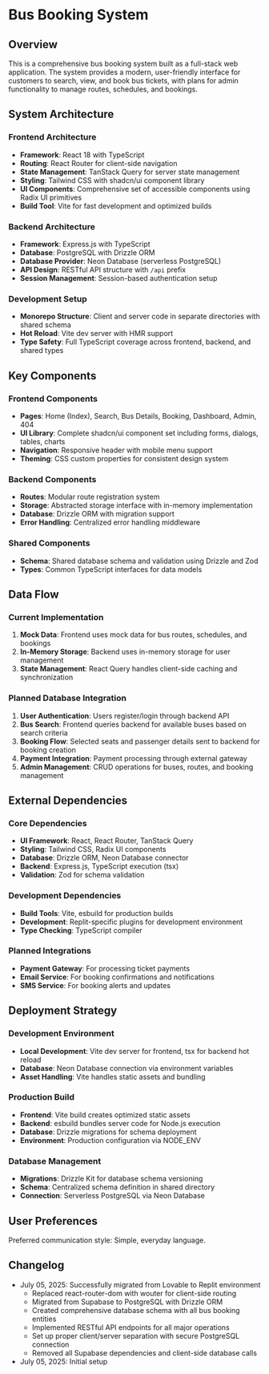 # Bus Booking System

## Overview

This is a comprehensive bus booking system built as a full-stack web application. The system provides a modern, user-friendly interface for customers to search, view, and book bus tickets, with plans for admin functionality to manage routes, schedules, and bookings.

## System Architecture

### Frontend Architecture
- **Framework**: React 18 with TypeScript
- **Routing**: React Router for client-side navigation
- **State Management**: TanStack Query for server state management
- **Styling**: Tailwind CSS with shadcn/ui component library
- **UI Components**: Comprehensive set of accessible components using Radix UI primitives
- **Build Tool**: Vite for fast development and optimized builds

### Backend Architecture
- **Framework**: Express.js with TypeScript
- **Database**: PostgreSQL with Drizzle ORM
- **Database Provider**: Neon Database (serverless PostgreSQL)
- **API Design**: RESTful API structure with `/api` prefix
- **Session Management**: Session-based authentication setup

### Development Setup
- **Monorepo Structure**: Client and server code in separate directories with shared schema
- **Hot Reload**: Vite dev server with HMR support
- **Type Safety**: Full TypeScript coverage across frontend, backend, and shared types

## Key Components

### Frontend Components
- **Pages**: Home (Index), Search, Bus Details, Booking, Dashboard, Admin, 404
- **UI Library**: Complete shadcn/ui component set including forms, dialogs, tables, charts
- **Navigation**: Responsive header with mobile menu support
- **Theming**: CSS custom properties for consistent design system

### Backend Components
- **Routes**: Modular route registration system
- **Storage**: Abstracted storage interface with in-memory implementation
- **Database**: Drizzle ORM with migration support
- **Error Handling**: Centralized error handling middleware

### Shared Components
- **Schema**: Shared database schema and validation using Drizzle and Zod
- **Types**: Common TypeScript interfaces for data models

## Data Flow

### Current Implementation
1. **Mock Data**: Frontend uses mock data for bus routes, schedules, and bookings
2. **In-Memory Storage**: Backend uses in-memory storage for user management
3. **State Management**: React Query handles client-side caching and synchronization

### Planned Database Integration
1. **User Authentication**: Users register/login through backend API
2. **Bus Search**: Frontend queries backend for available buses based on search criteria
3. **Booking Flow**: Selected seats and passenger details sent to backend for booking creation
4. **Payment Integration**: Payment processing through external gateway
5. **Admin Management**: CRUD operations for buses, routes, and booking management

## External Dependencies

### Core Dependencies
- **UI Framework**: React, React Router, TanStack Query
- **Styling**: Tailwind CSS, Radix UI components
- **Database**: Drizzle ORM, Neon Database connector
- **Backend**: Express.js, TypeScript execution (tsx)
- **Validation**: Zod for schema validation

### Development Dependencies
- **Build Tools**: Vite, esbuild for production builds
- **Development**: Replit-specific plugins for development environment
- **Type Checking**: TypeScript compiler

### Planned Integrations
- **Payment Gateway**: For processing ticket payments
- **Email Service**: For booking confirmations and notifications
- **SMS Service**: For booking alerts and updates

## Deployment Strategy

### Development Environment
- **Local Development**: Vite dev server for frontend, tsx for backend hot reload
- **Database**: Neon Database connection via environment variables
- **Asset Handling**: Vite handles static assets and bundling

### Production Build
- **Frontend**: Vite build creates optimized static assets
- **Backend**: esbuild bundles server code for Node.js execution
- **Database**: Drizzle migrations for schema deployment
- **Environment**: Production configuration via NODE_ENV

### Database Management
- **Migrations**: Drizzle Kit for database schema versioning
- **Schema**: Centralized schema definition in shared directory
- **Connection**: Serverless PostgreSQL via Neon Database

## User Preferences

Preferred communication style: Simple, everyday language.

## Changelog

- July 05, 2025: Successfully migrated from Lovable to Replit environment
  - Replaced react-router-dom with wouter for client-side routing
  - Migrated from Supabase to PostgreSQL with Drizzle ORM
  - Created comprehensive database schema with all bus booking entities
  - Implemented RESTful API endpoints for all major operations
  - Set up proper client/server separation with secure PostgreSQL connection
  - Removed all Supabase dependencies and client-side database calls
- July 05, 2025: Initial setup